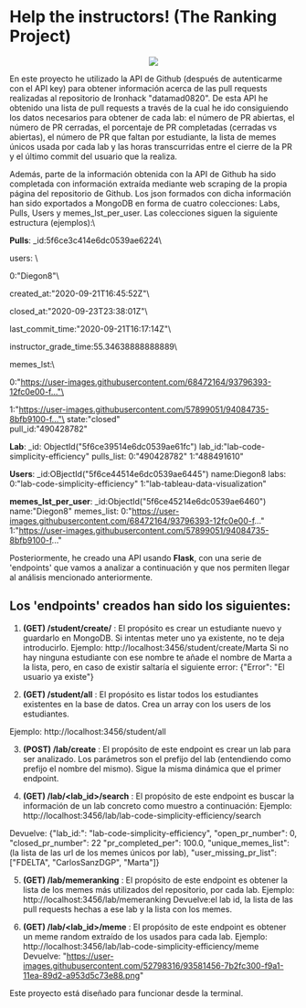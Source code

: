 # Help the instructors! (The Ranking Project)

<p align="center">
  <img src="https://encrypted-tbn0.gstatic.com/images?q=tbn%3AANd9GcSKGcxVkIwmU7eOyh27S0Jre8LHj3Morb1hTg&usqp=CAU">
</p>

En este proyecto he utilizado la API de Github (después de autenticarme con el API key) para obtener información acerca de las pull requests realizadas al repositorio de Ironhack "datamad0820".
De esta API he obtenido una lista de pull requests a través de la cual he ido consiguiendo los datos necesarios para obtener de cada lab:
el número de PR abiertas, el número de PR cerradas, el porcentaje de PR completadas (cerradas vs abiertas), el número de PR que faltan por estudiante, la lista de memes únicos usada por cada lab y las horas transcurridas entre el cierre de la PR y el último commit del usuario que la realiza. 

Además, parte de la información obtenida con la API de Github ha sido completada con información extraída mediante web scraping de la propia página del repositorio de Github. Los json formados con dicha información han sido exportados a MongoDB en forma de cuatro colecciones: Labs, Pulls, Users y memes_lst_per_user.
Las colecciones siguen la siguiente estructura (ejemplos):\


**Pulls**:
_id:5f6ce3c414e6dc0539ae6224\

users: \

0:"Diegon8"\

created_at:"2020-09-21T16:45:52Z"\

closed_at:"2020-09-23T23:38:01Z"\

last_commit_time:"2020-09-21T16:17:14Z"\

instructor_grade_time:55.34638888888889\

memes_lst:\

0:"https://user-images.githubusercontent.com/68472164/93796393-12fc0e00-f..."\

1:"https://user-images.githubusercontent.com/57899051/94084735-8bfb9100-f..."\
state:"closed"\
pull_id:"490428782"

**Lab**:
_id: ObjectId("5f6ce39514e6dc0539ae61fc")
lab_id:"lab-code-simplicity-efficiency"
pulls_list:
0:"490428782"
1:"488491610"

**Users**:
_id:OBjectId("5f6ce44514e6dc0539ae6445")
name:Diegon8
labs: 
0:"lab-code-simplicity-efficiency"
1:"lab-tableau-data-visualization"

**memes_lst_per_user**:
_id:ObjectId("5f6ce45214e6dc0539ae6460")
name:"Diegon8"
memes_list:
0:"https://user-images.githubusercontent.com/68472164/93796393-12fc0e00-f..."
1:"https://user-images.githubusercontent.com/57899051/94084735-8bfb9100-f..."



Posteriormente, he creado una API usando **Flask**, con una serie de 'endpoints' que vamos a analizar a continuación y que nos permiten llegar al análisis mencionado anteriormente.

## Los 'endpoints' creados han sido los siguientes:

1. **(GET) /student/create/<studentname>** : El propósito es crear un estudiante nuevo y guardarlo en MongoDB. Si intentas meter uno ya existente, no te deja introducirlo.
 Ejemplo: 
  http://localhost:3456/student/create/Marta
  Si no hay ninguna estudiante con ese nombre te añade el nombre de Marta a la lista, pero, en caso de existir saltaría el siguiente error:
  {"Error": "El usuario ya existe"}
 
2. **(GET) /student/all** : El propósito es listar todos los estudiantes existentes en la base de datos. Crea un array con los users de los estudiantes.

Ejemplo: 
  http://localhost:3456/student/all
  
3. **(POST) /lab/create** : El propósito de este endpoint es crear un lab para ser analizado. Los parámetros son el prefijo del lab (entendiendo como prefijo el nombre del mismo). Sigue la misma dinámica que el primer endpoint.

4. **(GET) /lab/<lab_id>/search** : El propósito de este endpoint es buscar la información de un lab concreto como muestro a continuación:
Ejemplo: 
http://localhost:3456/lab/lab-code-simplicity-efficiency/search

  Devuelve: 
  {"lab_id:": "lab-code-simplicity-efficiency", "open_pr_number": 0, "closed_pr_number": 22 "pr_completed_per": 100.0, "unique_memes_list": (la lista de las url de los memes únicos por lab), "user_missing_pr_list": ["FDELTA", "CarlosSanzDGP", "Marta"]}
 
5. **(GET) /lab/memeranking** : El propósito de este endpoint es obtener la lista de los memes más utilizados del repositorio, por cada lab.
Ejemplo: http://localhost:3456/lab/memeranking
Devuelve:el lab id, la lista de las pull requests hechas a ese lab y la lista con los memes.

6. **(GET) /lab/<lab_id>/meme** : El propósito de este endpoint es obtener un meme random extraído de los usados para cada lab.
Ejemplo: 
http://localhost:3456/lab/lab-code-simplicity-efficiency/meme
Devuelve:
"https://user-images.githubusercontent.com/52798316/93581456-7b2fc300-f9a1-11ea-89d2-a953d5c73e88.png"

Este proyecto está diseñado para funcionar desde la terminal.